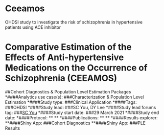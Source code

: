 # Ceeamos
OHDSI study to investigate the risk of schizophrenia in hypertensive patients using ACE inhibitor

# Comparative Estimation of the Effects of Anti-hypertensive Medications on the Occurrence of Schizophrenia (CEEAMOS)
##Cohort Diagnostics & Population Level Estimation Packages
*####Analytics use case(s): ###Characterization & Population Level Estimation
*####Study type: ###Clinical Application
*####Tags: ###OHDSI
*####Study lead: ###SC You, DY Lee
*####Study lead forums tag: ###[SC You](https://forums.ohdsi.org/u/scyou/summary)
*####Study start date: ###29 March 2021
*####Study end date:
*####Protocol: ** **
*####Publications: ** **
*####Results explorer:
**####Shiny App: ###Cohort Diagnostics
**####Shiny App: ###PLE Results 

